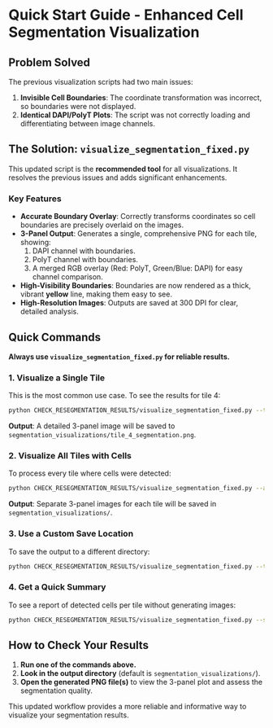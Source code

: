 # Quick Start Guide - Enhanced Cell Segmentation Visualization

## Problem Solved

The previous visualization scripts had two main issues:
1.  **Invisible Cell Boundaries**: The coordinate transformation was incorrect, so boundaries were not displayed.
2.  **Identical DAPI/PolyT Plots**: The script was not correctly loading and differentiating between image channels.

## The Solution: `visualize_segmentation_fixed.py`

This updated script is the **recommended tool** for all visualizations. It resolves the previous issues and adds significant enhancements.

### Key Features
- **Accurate Boundary Overlay**: Correctly transforms coordinates so cell boundaries are precisely overlaid on the images.
- **3-Panel Output**: Generates a single, comprehensive PNG for each tile, showing:
    1.  DAPI channel with boundaries.
    2.  PolyT channel with boundaries.
    3.  A merged RGB overlay (Red: PolyT, Green/Blue: DAPI) for easy channel comparison.
- **High-Visibility Boundaries**: Boundaries are now rendered as a thick, vibrant **yellow** line, making them easy to see.
- **High-Resolution Images**: Outputs are saved at 300 DPI for clear, detailed analysis.

## Quick Commands

**Always use `visualize_segmentation_fixed.py` for reliable results.**

### 1. Visualize a Single Tile
This is the most common use case. To see the results for tile 4:
```bash
python CHECK_RESEGMENTATION_RESULTS/visualize_segmentation_fixed.py --tile-index 4
```
**Output**: A detailed 3-panel image will be saved to `segmentation_visualizations/tile_4_segmentation.png`.

### 2. Visualize All Tiles with Cells
To process every tile where cells were detected:
```bash
python CHECK_RESEGMENTATION_RESULTS/visualize_segmentation_fixed.py --all-tiles
```
**Output**: Separate 3-panel images for each tile will be saved in `segmentation_visualizations/`.

### 3. Use a Custom Save Location
To save the output to a different directory:
```bash
python CHECK_RESEGMENTATION_RESULTS/visualize_segmentation_fixed.py --tile-index 4 --save-dir ./my_custom_results
```

### 4. Get a Quick Summary
To see a report of detected cells per tile without generating images:
```bash
python CHECK_RESEGMENTATION_RESULTS/visualize_segmentation_fixed.py --summary-only
```

## How to Check Your Results

1.  **Run one of the commands above.**
2.  **Look in the output directory** (default is `segmentation_visualizations/`).
3.  **Open the generated PNG file(s)** to view the 3-panel plot and assess the segmentation quality.

This updated workflow provides a more reliable and informative way to visualize your segmentation results.